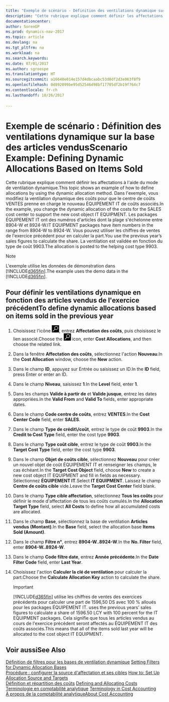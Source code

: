 ```yaml
---
title: "Exemple de scénario - Définition des ventilations dynamique sur la base des articles vendus"
description: "Cette rubrique explique comment définir les affectations à l'aide du mode de ventilation dynamique. Dans l'exemple, vous modifiez la ventilation dynamique des coûts pour que le centre de coûts VENTES prenne en charge le nouveau ÉQUIPEMENT IT de coûts associés. Les packages ÉQUIPEMENT IT ont des numéros d'articles dont la plage s'échelonne entre 8904-W et 8924-W. Vous pouvez utiliser les chiffres de ventes de l'exercice précédent pour en calculer la part. La ventilation est validée en fonction du type de coût 9903."
documentationcenter: 
author: SorenGP
ms.prod: dynamics-nav-2017
ms.topic: article
ms.devlang: na
ms.tgt_pltfrm: na
ms.workload: na
ms.search.keywords: 
ms.date: 07/01/2017
ms.author: sgroespe
ms.translationtype: HT
ms.sourcegitcommit: a16640e014e157d4dbcaabc53d0df2d3e063f8f9
ms.openlocfilehash: 0d892099be95d52546d98bf17705df2b19f764c7
ms.contentlocale: fr-ch
ms.lasthandoff: 10/26/2017

---
```

# <a name="scenario-example-defining-dynamic-allocations-based-on-items-sold"></a><span data-ttu-id="f3c00-107">Exemple de scénario : Définition des ventilations dynamique sur la base des articles vendus</span><span class="sxs-lookup"><span data-stu-id="f3c00-107">Scenario Example: Defining Dynamic Allocations Based on Items Sold</span></span>
<span data-ttu-id="f3c00-108">Cette rubrique explique comment définir les affectations à l'aide du mode de ventilation dynamique.</span><span class="sxs-lookup"><span data-stu-id="f3c00-108">This topic shows an example of how to define allocations by using the dynamic allocation method.</span></span> <span data-ttu-id="f3c00-109">Dans l'exemple, vous modifiez la ventilation dynamique des coûts pour que le centre de coûts VENTES prenne en charge le nouveau ÉQUIPEMENT IT de coûts associés.</span><span class="sxs-lookup"><span data-stu-id="f3c00-109">In the example, you change the dynamic allocation of the costs for the SALES cost center to support the new cost object IT EQUIPMENT.</span></span> <span data-ttu-id="f3c00-110">Les packages ÉQUIPEMENT IT ont des numéros d'articles dont la plage s'échelonne entre 8904-W et 8924-W.</span><span class="sxs-lookup"><span data-stu-id="f3c00-110">IT EQUIPMENT packages have item numbers in the range from 8904-W to 8924-W.</span></span> <span data-ttu-id="f3c00-111">Vous pouvez utiliser les chiffres de ventes de l'exercice précédent pour en calculer la part.</span><span class="sxs-lookup"><span data-stu-id="f3c00-111">You use the previous year’s sales figures to calculate the share.</span></span> <span data-ttu-id="f3c00-112">La ventilation est validée en fonction du type de coût 9903.</span><span class="sxs-lookup"><span data-stu-id="f3c00-112">The allocation is posted to the helping cost type 9903.</span></span>  

> [!NOTE]  
>  <span data-ttu-id="f3c00-113">L'exemple utilise les données de démonstration dans [!INCLUDE[d365fin](includes/d365fin_md.md)].</span><span class="sxs-lookup"><span data-stu-id="f3c00-113">The example uses the demo data in the [!INCLUDE[d365fin](includes/d365fin_md.md)].</span></span>  

## <a name="to-define-dynamic-allocations-based-on-items-sold-in-the-previous-year"></a><span data-ttu-id="f3c00-114">Pour définir les ventilations dynamique en fonction des articles vendus de l'exercice précédent</span><span class="sxs-lookup"><span data-stu-id="f3c00-114">To define dynamic allocations based on items sold in the previous year</span></span>  

1.  <span data-ttu-id="f3c00-115">Choisissez l'icône ![Page ou état pour la recherche](media/ui-search/search_small.png "icône Page ou état pour la recherche"), entrez **Affectation des coûts**, puis choisissez le lien associé.</span><span class="sxs-lookup"><span data-stu-id="f3c00-115">Choose the ![Search for Page or Report](media/ui-search/search_small.png "Search for Page or Report icon") icon, enter **Cost Allocations**, and then choose the related link.</span></span>  
2.  <span data-ttu-id="f3c00-116">Dans la fenêtre **Affectation des coûts**, sélectionnez l'action **Nouveau**.</span><span class="sxs-lookup"><span data-stu-id="f3c00-116">In the **Cost Allocation** window, choose the **New** action.</span></span>  
3.  <span data-ttu-id="f3c00-117">Dans le champ **ID**, appuyez sur Entrée ou saisissez un ID.</span><span class="sxs-lookup"><span data-stu-id="f3c00-117">In the **ID** field, press Enter or enter an ID.</span></span>  
4.  <span data-ttu-id="f3c00-118">Dans le champ **Niveau**, saisissez **1**.</span><span class="sxs-lookup"><span data-stu-id="f3c00-118">In the **Level** field, enter **1**.</span></span>  
5.  <span data-ttu-id="f3c00-119">Dans les champs **Valide à partir de** et **Valide jusque**, entrez les dates appropriées.</span><span class="sxs-lookup"><span data-stu-id="f3c00-119">In the **Valid From** and **Valid To** fields, enter appropriate dates.</span></span>  
6.  <span data-ttu-id="f3c00-120">Dans le champ **Code centre de coûts**, entrez **VENTES**.</span><span class="sxs-lookup"><span data-stu-id="f3c00-120">In the **Cost Center Code** field, enter **SALES**.</span></span>  
7.  <span data-ttu-id="f3c00-121">Dans le champ **Type de crédit\\\/coût**, entrez le type de coût **9903**.</span><span class="sxs-lookup"><span data-stu-id="f3c00-121">In the **Credit to Cost Type** field, enter the cost type **9903**.</span></span>  
8.  <span data-ttu-id="f3c00-122">Dans le champ **Type coût cible**, entrez le type de coût **9903**.</span><span class="sxs-lookup"><span data-stu-id="f3c00-122">In the **Target Cost Type** field, enter the cost type **9903**.</span></span>  
9. <span data-ttu-id="f3c00-123">Dans le champ **Objet de coûts cible**, sélectionnez **Nouveau** pour créer un nouvel objet de coût ÉQUIPEMENT IT et renseigner les champs, le cas échéant.</span><span class="sxs-lookup"><span data-stu-id="f3c00-123">In the **Target Cost Object** field, choose **New** to create a new cost object IT EQUIPMENT and fill in fields as necessary.</span></span> <span data-ttu-id="f3c00-124">Sélectionnez **ÉQUIPEMENT IT**.</span><span class="sxs-lookup"><span data-stu-id="f3c00-124">Select **IT EQUIPMENT**.</span></span> <span data-ttu-id="f3c00-125">Laissez le champ **Centre de coûts cible** vide.</span><span class="sxs-lookup"><span data-stu-id="f3c00-125">Leave the **Target Cost Center** field blank.</span></span>  
10. <span data-ttu-id="f3c00-126">Dans le champ **Type cible affectation**, sélectionnez **Tous les coûts** pour définir le mode d'affectation de tous les coûts cumulés.</span><span class="sxs-lookup"><span data-stu-id="f3c00-126">In the **Allocation Target Type** field, select **All Costs** to define how all accumulated costs are allocated.</span></span>  
11. <span data-ttu-id="f3c00-127">Dans le champ **Base**, sélectionnez la base de ventilation **Articles vendus (Montant)**.</span><span class="sxs-lookup"><span data-stu-id="f3c00-127">In the **Base** field, select the allocation base **Items Sold (Amount)**.</span></span>  
12. <span data-ttu-id="f3c00-128">Dans le champ **Filtre n°**, entrez **8904-W..8924-W**.</span><span class="sxs-lookup"><span data-stu-id="f3c00-128">In the **No. Filter** field, enter **8904-W..8924-W**.</span></span>  
13. <span data-ttu-id="f3c00-129">Dans le champ **Code filtre date**, entrez **Année précédente**.</span><span class="sxs-lookup"><span data-stu-id="f3c00-129">In the **Date Filter Code** field, enter **Last Year**.</span></span>  
14. <span data-ttu-id="f3c00-130">Choisissez l'action **Calculer la clé de ventilation** pour calculer la part.</span><span class="sxs-lookup"><span data-stu-id="f3c00-130">Choose the **Calculate Allocation Key** action to calculate the share.</span></span>  

    > [!IMPORTANT]  
    >  [!INCLUDE[d365fin](includes/d365fin_md.md)]<span data-ttu-id="f3c00-131"> utilise les chiffres de ventes des exercices précédents pour calculer une part de 1596,50 DS avec 100 % alloués pour les packages ÉQUIPEMENT IT.</span><span class="sxs-lookup"><span data-stu-id="f3c00-131"> uses the previous years’ sales figures to calculate a share of 1596.50 LCY with 100 percent for the IT EQUIPMENT packages.</span></span> <span data-ttu-id="f3c00-132">Cela signifie que tous les articles vendus au cours de l'exercice précédent seront affectés au ÉQUIPEMENT IT des coûts associés.</span><span class="sxs-lookup"><span data-stu-id="f3c00-132">This means that all of the items sold last year will be allocated to the cost object IT EQUIPMENT.</span></span>  

## <a name="see-also"></a><span data-ttu-id="f3c00-133">Voir aussi</span><span class="sxs-lookup"><span data-stu-id="f3c00-133">See Also</span></span>  
 <span data-ttu-id="f3c00-134">[Définition de filtres pour les bases de ventilation dynamique](finance-setting-filters-for-dynamic-allocation-bases.md) </span><span class="sxs-lookup"><span data-stu-id="f3c00-134">[Setting Filters for Dynamic Allocation Bases](finance-setting-filters-for-dynamic-allocation-bases.md) </span></span>  
 <span data-ttu-id="f3c00-135">[Procédure : configurer la source d'affectation et ses cibles](finance-how-to-set-up-allocation-source-and-targets.md) </span><span class="sxs-lookup"><span data-stu-id="f3c00-135">[How to: Set Up Allocation Source and Targets](finance-how-to-set-up-allocation-source-and-targets.md) </span></span>  
 <span data-ttu-id="f3c00-136">[Définition et répartition des coûts](finance-define-and-allocate-costs.md) </span><span class="sxs-lookup"><span data-stu-id="f3c00-136">[Defining and Allocating Costs](finance-define-and-allocate-costs.md) </span></span>  
 <span data-ttu-id="f3c00-137">[Terminologie en comptabilité analytique](finance-terminology-in-cost-accounting.md) </span><span class="sxs-lookup"><span data-stu-id="f3c00-137">[Terminology in Cost Accounting](finance-terminology-in-cost-accounting.md) </span></span>  
 [<span data-ttu-id="f3c00-138">À propos de la comptabilité analytique</span><span class="sxs-lookup"><span data-stu-id="f3c00-138">About Cost Accounting</span></span>](finance-about-cost-accounting.md)

